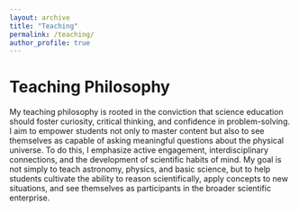 ```yaml
---
layout: archive
title: "Teaching"
permalink: /teaching/
author_profile: true
---
```


Teaching Philosophy
====

My teaching philosophy is rooted in the conviction that science education should foster curiosity, critical thinking, and confidence in problem-solving. I aim to empower students not only to master content but also to see themselves as capable of asking meaningful questions about the physical universe. To do this, I emphasize active engagement, interdisciplinary connections, and the development of scientific habits of mind. My goal is not simply to teach astronomy, physics, and basic science, but to help students cultivate the ability to reason scientifically, apply concepts to new situations, and see themselves as participants in the broader scientific enterprise.
